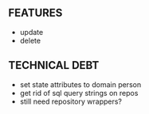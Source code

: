 ## FEATURES
  - update
  - delete

## TECHNICAL DEBT
  - set state attributes to domain person
  - get rid of sql query strings on repos
  - still need repository wrappers?